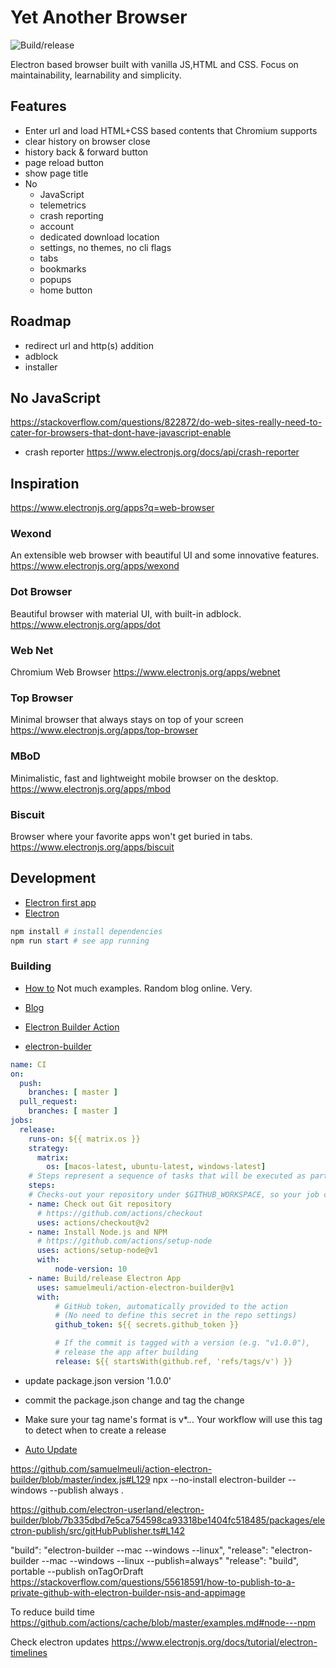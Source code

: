 # Yet Another Browser

![Build/release](https://github.com/xdvarpunen/yab/workflows/Build/release/badge.svg)

Electron based browser built with vanilla JS,HTML and CSS. Focus on maintainability, learnability and simplicity.

## Features
* Enter url and load HTML+CSS based contents that Chromium supports
* clear history on browser close
* history back & forward button
* page reload button
* show page title
* No
  * JavaScript
  * telemetrics
  * crash reporting
  * account
  * dedicated download location
  * settings, no themes, no cli flags
  * tabs
  * bookmarks
  * popups
  * home button

## Roadmap
* redirect url and http(s) addition
* adblock
* installer


## No JavaScript
https://stackoverflow.com/questions/822872/do-web-sites-really-need-to-cater-for-browsers-that-dont-have-javascript-enable

* crash reporter https://www.electronjs.org/docs/api/crash-reporter
## Inspiration
https://www.electronjs.org/apps?q=web-browser

### Wexond
An extensible web browser with beautiful UI and some innovative features.
https://www.electronjs.org/apps/wexond

### Dot Browser
Beautiful browser with material UI, with built-in adblock.
https://www.electronjs.org/apps/dot

### Web Net
Chromium Web Browser
https://www.electronjs.org/apps/webnet

### Top Browser
Minimal browser that always stays on top of your screen
https://www.electronjs.org/apps/top-browser

### MBoD
Minimalistic, fast and lightweight mobile browser on the desktop.
https://www.electronjs.org/apps/mbod

### Biscuit
Browser where your favorite apps won't get buried in tabs.
https://www.electronjs.org/apps/biscuit

## Development
* [Electron first app](https://www.electronjs.org/docs/tutorial/first-app)
* [Electron <webview>](https://www.electronjs.org/docs/api/webview-tag)

```powershell
npm install # install dependencies
npm run start # see app running
```


### Building

* [How to](https://github.com/electron-userland/electron-builder/issues/4260)
Not much examples. Random blog online. Very.
* [Blog](https://medium.com/@johnjjung/building-an-electron-app-on-github-actions-windows-and-macos-53ab69703f7c)

* [Electron Builder Action](https://github.com/marketplace/actions/electron-builder-action)
* [electron-builder](https://www.electron.build/)

```yaml
name: CI
on:
  push:
    branches: [ master ]
  pull_request:
    branches: [ master ]
jobs:
  release:
    runs-on: ${{ matrix.os }}
    strategy:
      matrix:
        os: [macos-latest, ubuntu-latest, windows-latest]
    # Steps represent a sequence of tasks that will be executed as part of the job
    steps:
    # Checks-out your repository under $GITHUB_WORKSPACE, so your job can access it
    - name: Check out Git repository
      # https://github.com/actions/checkout
      uses: actions/checkout@v2
    - name: Install Node.js and NPM
      # https://github.com/actions/setup-node
      uses: actions/setup-node@v1
      with:
          node-version: 10
    - name: Build/release Electron App
      uses: samuelmeuli/action-electron-builder@v1
      with:
          # GitHub token, automatically provided to the action
          # (No need to define this secret in the repo settings)
          github_token: ${{ secrets.github_token }}

          # If the commit is tagged with a version (e.g. "v1.0.0"),
          # release the app after building
          release: ${{ startsWith(github.ref, 'refs/tags/v') }}
```

* update package.json version '1.0.0'
* commit the package.json change and tag the change
* Make sure your tag name's format is v*.*.*. Your workflow will use this tag to detect when to create a release

* [Auto Update](https://www.electron.build/auto-update)

https://github.com/samuelmeuli/action-electron-builder/blob/master/index.js#L129
npx --no-install electron-builder --windows --publish always .

https://github.com/electron-userland/electron-builder/blob/7b335dbd7e5ca754598ca93318be1404fc518485/packages/electron-publish/src/gitHubPublisher.ts#L142


"build": "electron-builder --mac --windows --linux",
"release": "electron-builder --mac --windows --linux --publish=always"
    "release": "build",
     portable --publish onTagOrDraft
     https://stackoverflow.com/questions/55618591/how-to-publish-to-a-private-github-with-electron-builder-nsis-and-appimage

To reduce build time
https://github.com/actions/cache/blob/master/examples.md#node---npm

Check electron updates https://www.electronjs.org/docs/tutorial/electron-timelines
